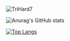 
 
![TriHard7](https://cdn.discordapp.com/emojis/830386947636592670.webp?size=240&quality=lossless)



<!---
DonkVenom/DonkVenom is a ✨ special ✨ repository because its `README.md` (this file) appears on your GitHub profile.
You can click the Preview link to take a look at your changes.
--->
 

![Anurag's GitHub stats](https://github-readme-stats.vercel.app/api?username=DonkVenom&show_icons=true&)

[![Top Langs](https://github-readme-stats.vercel.app/api/top-langs/?username=DonkVenom&hide_progress=true)](https://github.com/anuraghazra/github-readme-stats)
